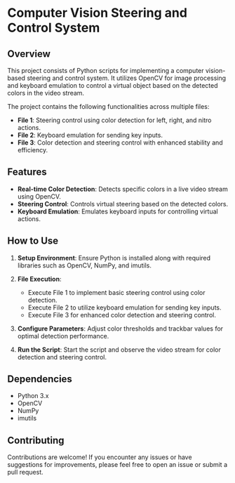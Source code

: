 # Computer Vision Steering and Control System

## Overview

This project consists of Python scripts for implementing a computer vision-based steering and control system. It utilizes OpenCV for image processing and keyboard emulation to control a virtual object based on the detected colors in the video stream.

The project contains the following functionalities across multiple files:
- **File 1**: Steering control using color detection for left, right, and nitro actions.
- **File 2**: Keyboard emulation for sending key inputs.
- **File 3**: Color detection and steering control with enhanced stability and efficiency.

## Features

- **Real-time Color Detection**: Detects specific colors in a live video stream using OpenCV.
- **Steering Control**: Controls virtual steering based on the detected colors.
- **Keyboard Emulation**: Emulates keyboard inputs for controlling virtual actions.

## How to Use

1. **Setup Environment**: Ensure Python is installed along with required libraries such as OpenCV, NumPy, and imutils.
   
2. **File Execution**:
   - Execute File 1 to implement basic steering control using color detection.
   - Execute File 2 to utilize keyboard emulation for sending key inputs.
   - Execute File 3 for enhanced color detection and steering control.

3. **Configure Parameters**: Adjust color thresholds and trackbar values for optimal detection performance.
   
4. **Run the Script**: Start the script and observe the video stream for color detection and steering control.

## Dependencies

- Python 3.x
- OpenCV
- NumPy
- imutils

## Contributing

Contributions are welcome! If you encounter any issues or have suggestions for improvements, please feel free to open an issue or submit a pull request.


